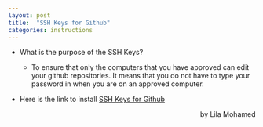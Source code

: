 ```yaml
---
layout: post
title:  "SSH Keys for Github"
categories: instructions
---
```


* What is the purpose of the SSH Keys?
    * To ensure that only the computers that you have approved can edit your github repositories. It means that you do not have to type your password in when you are on an approved computer.

* Here is the link to install [SSH Keys for Github][SSH Keys for Github]


<div style="float: right">
  by Lila Mohamed
</div>


[SSH Keys for Github]: https://help.github.com/articles/generating-ssh-keys/